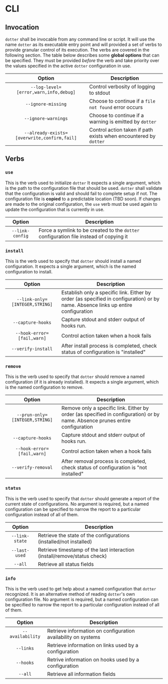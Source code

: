 # CLI

## Invocation

`dotter` shall be invocable from any command line or script. It will use the name `dotter` as its executable entry point and will provided a set of verbs to provide granular control of its execution. The verbs are covered in the following section. The table below describes some **global options** that can be specified. They must be provided *before* the verb and take priority over the values specified in the active `dotter` configuration in use.

| Option | Description |
|:------:| ----------- |
| `--log-level=[error,warn,info,debug]` | Control verbosity of logging to stdout |
| `--ignore-missing` | Choose to continue if a `file not found` error occurs |
| `--ignore-warnings` | Choose to continue if a warning is emitted by `dotter` |
| `--already-exists=[overwrite,confirm,fail]` | Control action taken if path exists when encountered by `dotter`|

## Verbs

### `use`

This is the verb used to initialize `dotter` It expects a single argument, which is the path to the configuration file that should be used. `dotter` shall validate that the configuration is valid and should fail to complete setup if not. The configuration file is **copied** to a predictable location (TBD soon). If changes are made to the original configuration, the `use` verb must be used again to update the configuration that is currently in use. 

| Option | Description |
|:------:| ----------- |
| `--link-config` | Force a symlink to be created to the `dotter` configuration file instead of copying it |

### `install`

This is the verb used to specify that `dotter` should install a named configuration. It expects a single argument, which is the named configuration to install. 

| Option | Description |
|:------:| ----------- |
| `--link-only=[INTEGER,STRING]` | Establish only a specific link. Either by order (as specified in configuration) or by name. Absence links up entire configuration |
| `--capture-hooks` | Capture stdout and stderr output of hooks run.
| `--hook-error=[fail,warn]` | Control action taken when a hook fails |
| `--verify-install` | After install process is completed, check status of configuration is "installed" |

### `remove`

This is the verb used to specify that `dotter` should remove a named configuration (if it is already installed). It expects a single argument, which is the named configuration to remove.

| Option | Description |
|:------:| ----------- |
| `--prun-only=[INTEGER,STRING]` | Remove only a specific link. Either by order (as specified in configuration) or by name. Absence prunes entire configuration |
| `--capture-hooks` | Capture stdout and stderr output of hooks run.
| `--hook-error=[fail,warn]` | Control action taken when a hook fails |
| `--verify-removal` | After removal process is completed, check status of configuration is "not installed" |

### `status`

This is the verb used to specify that `dotter` should generate a report of the current state of configurations. No argument is required, but a named configuration can be specified to narrow the report to a particular configuration instead of all of them.

| Option | Description |
|:------:| ----------- |
| `--link-state` | Retrieve the state of the configurations (installed/not installed) |
| `--last-used` | Retrieve timestamp of the last interaction (install/remove/status check) |
| `--all` | Retrieve all status fields |

### `info`

This is the verb used to get help about a named configuration that `dotter` recognized. It is an alternative method of reading `dotter`'s own configuration file. No argument is required, but a named configuration can be specified to narrow the report to a particular configuration instead of all of them.

| Option | Description |
|:------:| ----------- |
| `--availability` | Retrieve information on configuration availability on systems |
| `--links` | Retrieve information on links used by a configuration |
| `--hooks` | Retrive information on hooks used by a configuration |
| `--all` | Retrieve all information fields |
